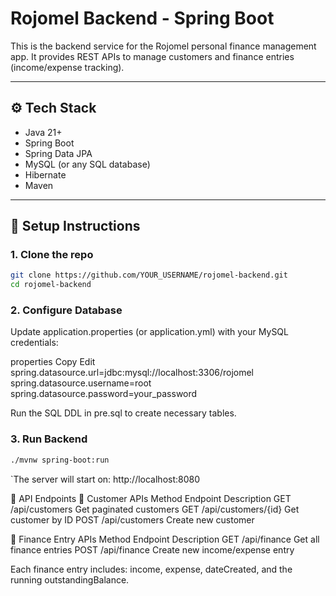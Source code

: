 # Rojomel Backend - Spring Boot

This is the backend service for the Rojomel personal finance management app. It provides REST APIs to manage customers and finance entries (income/expense tracking).

---

## ⚙️ Tech Stack

- Java 21+
- Spring Boot
- Spring Data JPA
- MySQL (or any SQL database)
- Hibernate
- Maven

---

## 🚀 Setup Instructions

### 1. Clone the repo

```bash
git clone https://github.com/YOUR_USERNAME/rojomel-backend.git
cd rojomel-backend
```

### 2. Configure Database

  Update application.properties (or application.yml) with your MySQL credentials:

  properties
  Copy
  Edit
  spring.datasource.url=jdbc:mysql://localhost:3306/rojomel
  spring.datasource.username=root
  spring.datasource.password=your_password

  Run the SQL DDL in pre.sql to create necessary tables.

### 3. Run Backend
```bash
./mvnw spring-boot:run
```
`The server will start on: http://localhost:8080

📘 API Endpoints
🔹 Customer APIs
Method	Endpoint	Description
GET	/api/customers	Get paginated customers
GET	/api/customers/{id}	Get customer by ID
POST	/api/customers	Create new customer

🔹 Finance Entry APIs
Method	Endpoint	Description
GET	/api/finance	Get all finance entries
POST	/api/finance	Create new income/expense entry

Each finance entry includes: income, expense, dateCreated, and the running outstandingBalance.
